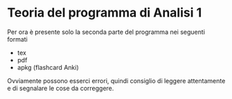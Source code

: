 # Teoria del programma di Analisi 1
Per ora è presente solo la seconda parte del programma nei seguenti formati

  - tex
  - pdf
  - apkg (flashcard Anki)

Ovviamente possono esserci errori, quindi consiglio di leggere attentamente e di segnalare le cose da correggere.
